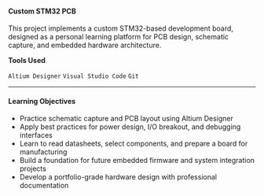 #### Custom STM32 PCB
This project implements a custom STM32-based development board, designed as a personal learning platform for PCB design, schematic capture, and embedded hardware architecture.

**Tools Used**

`Altium Designer`
`Visual Studio Code`
`Git`

---

#### **Learning Objectives**

- Practice schematic capture and PCB layout using Altium Designer
- Apply best practices for power design, I/O breakout, and debugging interfaces
- Learn to read datasheets, select components, and prepare a board for manufacturing
- Build a foundation for future embedded firmware and system integration projects
- Develop a portfolio-grade hardware design with professional documentation

